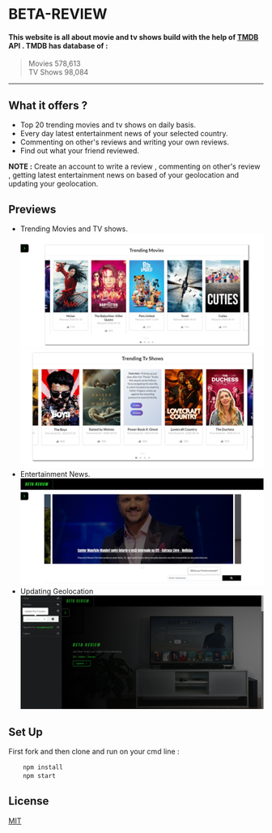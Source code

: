 # BETA-REVIEW

#### This website is all about movie and tv shows build with the help of [TMDB](https://developers.themoviedb.org/3/getting-started/introduction) API . TMDB has database of :

> Movies 578,613  
>  TV Shows 98,084

---

## What it offers ?

- Top 20 trending movies and tv shows on daily basis.
- Every day latest entertainment news of your selected country.
- Commenting on other's reviews and writing your own reviews.
- Find out what your friend reviewed.

**NOTE :** Create an account to write a review , commenting on other's review , getting latest entertainment news on based of your geolocation and updating your geolocation.

## Previews



- Trending Movies and TV shows.
  ![](public/images/treMovie.png)
  ![](public/images/treTv.png)
- Entertainment News.
  ![](public/images/treNews.png)
- Updating Geolocation
  ![](public/images/updateGeo.png)

## Set Up



First fork and then clone and run on your cmd line :

```bash
    npm install
    npm start
```

## License



[MIT](https://choosealicense.com/licenses/mit/)
